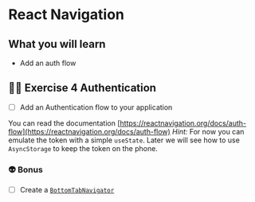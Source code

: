 # React Navigation

## What you will learn

- Add an auth flow

## 👨‍🚀 Exercise 4 Authentication

- [ ] Add an Authentication flow to your application

You can read the documentation [https://reactnavigation.org/docs/auth-flow](https://reactnavigation.org/docs/auth-flow)
_Hint:_ For now you can emulate the token with a simple `useState`. Later we will see how to use `AsyncStorage` to keep the token on the phone.

### 👽 Bonus

- [ ] Create a [`BottomTabNavigator`](https://reactnavigation.org/docs/bottom-tab-navigator/)
